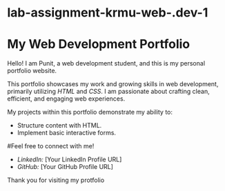 # lab-assignment-krmu-web-.dev-1
# My Web Development Portfolio

Hello! I am Punit, a web development student, and this is my personal portfolio website.

This portfolio showcases my work and growing skills in web development, primarily utilizing *HTML* and *CSS*. I am passionate about crafting clean, efficient, and engaging web experiences.

My projects within this portfolio demonstrate my ability to:
* Structure content with HTML.
* Implement basic interactive forms.

#Feel free to connect with me!
* *LinkedIn:* [Your LinkedIn Profile URL]
* *GitHub:* [Your GitHub Profile URL]

Thank you for visiting my protfolio
